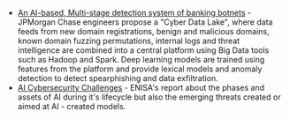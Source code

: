 * [An AI-based, Multi-stage detection system of banking botnets](https://arxiv.org/pdf/1907.08276.pdf) - JPMorgan Chase engineers propose a "Cyber Data Lake", where data feeds from new domain registrations, benign and malicious domains, known domain fuzzing permutations, internal logs and threat intelligence are combined into a central platform using Big Data tools such as Hadoop and Spark. Deep learning models are trained using features from the platform and provide lexical models and anomaly detection to detect spearphishing and data exfiltration.
* [AI Cybersecurity Challenges](https://www.enisa.europa.eu/publications/artificial-intelligence-cybersecurity-challenges) - ENISA's report about the phases and assets of AI during it's lifecycle but also the emerging threats created or aimed at AI - created models.
